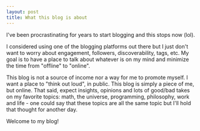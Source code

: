 ```yaml
---
layout: post
title: What this blog is about
---
```


I've been procrastinating for years to start blogging and this stops now (lol).

I considered using one of the blogging platforms out there but I just don't want to worry about engagement, followers, discoverability, tags, etc. My goal is to have a place to talk about whatever is on my mind and minimize the time from "offline" to "online".

This blog is not a source of income nor a way for me to promote myself. I want a place to "think out loud", in public. This blog is simply a piece of me, but online. That said, expect insights, opinions and lots of good/bad takes on my favorite topics: math, the universe, programming, philosophy, work and life - one could say that these topics are all the same topic but I'll hold that thought for another day.

Welcome to my blog!
